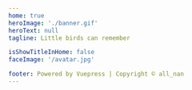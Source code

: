 ```yaml
---
home: true
heroImage: './banner.gif'
heroText: null
tagline: Little birds can remember

isShowTitleInHome: false
faceImage: '/avatar.jpg'

footer: Powered by Vuepress | Copyright © all_nan
---
```

